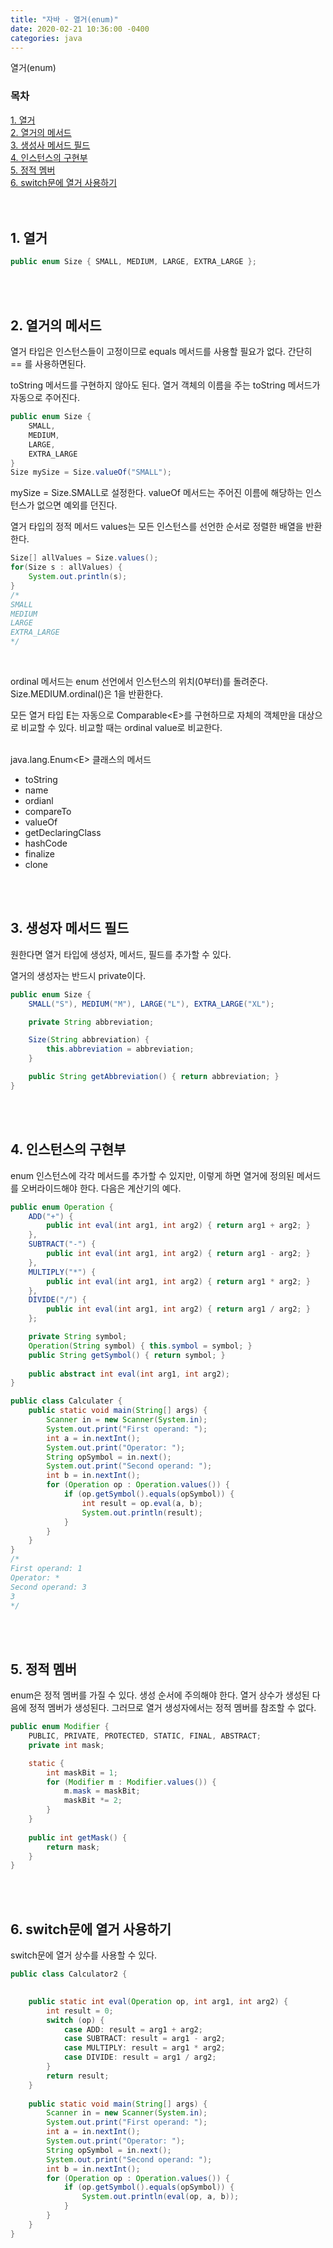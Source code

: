 ```yaml
---
title: "자바 - 열거(enum)"
date: 2020-02-21 10:36:00 -0400
categories: java
---
```


열거(enum)

### 목차
[1. 열거](#1-열거)<br>
[2. 열거의 메서드](#2-열거의-메서드)<br>
[3. 생성사 메서드 필드](#3-생성자-메서드-필드)<br>
[4. 인스턴스의 구현부](#4-인스턴스의-구현부)<br>
[5. 정적 멤버](#5-정적-멤버)<br>
[6. switch문에 열거 사용하기](#6-switch문에-열거-사용하기)<br>
<br><br>


## 1. 열거

```java
public enum Size { SMALL, MEDIUM, LARGE, EXTRA_LARGE };
```
<br><br>

## 2. 열거의 메서드

열거 타입은 인스턴스들이 고정이므로 equals 메서드를 사용할 필요가 없다. 간단히 == 를 사용하면된다. 

toString 메서드를 구현하지 않아도 된다. 열거 객체의 이름을 주는 toString 메서드가 자동으로 주어진다.

```java
public enum Size {
    SMALL,
    MEDIUM,
    LARGE,
    EXTRA_LARGE
}
Size mySize = Size.valueOf("SMALL");
```
mySize = Size.SMALL로 설정한다. valueOf 메서드는 주어진 이름에 해당하는 인스턴스가 없으면 예외를 던진다.

열거 타입의 정적 메서드 values는 모든 인스턴스를 선언한 순서로 정렬한 배열을 반환한다.
```java
Size[] allValues = Size.values();
for(Size s : allValues) {
    System.out.println(s);
}
/*
SMALL
MEDIUM
LARGE
EXTRA_LARGE
*/
```
<br>

ordinal 메서드는 enum 선언에서 인스턴스의 위치(0부터)를 돌려준다. Size.MEDIUM.ordinal()은 1을 반환한다.

모든 열거 타입 E는 자동으로 Comparable&lt;E&gt;를 구현하므로 자체의 객체만을 대상으로 비교할 수 있다. 비교할 때는 ordinal value로 비교한다.
<br><br>

java.lang.Enum&lt;E&gt; 클래스의 메서드
- toString
- name
- ordianl
- compareTo
- valueOf
- getDeclaringClass
- hashCode
- finalize
- clone

<br><br>

## 3. 생성자 메서드 필드

원한다면 열거 타입에 생성자, 메서드, 필드를 추가할 수 있다.

열거의 생성자는 반드시 private이다.

```java
public enum Size {
    SMALL("S"), MEDIUM("M"), LARGE("L"), EXTRA_LARGE("XL");

    private String abbreviation;

    Size(String abbreviation) {
        this.abbreviation = abbreviation;
    }

    public String getAbbreviation() { return abbreviation; }
}
```
<br><br>

## 4. 인스턴스의 구현부

enum 인스턴스에 각각 메서드를 추가할 수 있지만, 이렇게 하면 열거에 정의된 메서드를 오버라이드해야 한다. 다음은 계산기의 예다.
```java
public enum Operation {
    ADD("+") {
        public int eval(int arg1, int arg2) { return arg1 + arg2; }
    },
    SUBTRACT("-") {
        public int eval(int arg1, int arg2) { return arg1 - arg2; }
    },
    MULTIPLY("*") {
        public int eval(int arg1, int arg2) { return arg1 * arg2; }
    },
    DIVIDE("/") {
        public int eval(int arg1, int arg2) { return arg1 / arg2; }
    };

    private String symbol;
    Operation(String symbol) { this.symbol = symbol; }
    public String getSymbol() { return symbol; }
    
    public abstract int eval(int arg1, int arg2);
}
```

```java
public class Calculater {
    public static void main(String[] args) {
        Scanner in = new Scanner(System.in);
        System.out.print("First operand: ");
        int a = in.nextInt();
        System.out.print("Operator: ");
        String opSymbol = in.next();
        System.out.print("Second operand: ");
        int b = in.nextInt();
        for (Operation op : Operation.values()) {
            if (op.getSymbol().equals(opSymbol)) {
                int result = op.eval(a, b);
                System.out.println(result);
            }
        }
    }
}
/*
First operand: 1
Operator: *
Second operand: 3
3
*/
```
<br><br>

## 5. 정적 멤버

enum은 정적 멤버를 가질 수 있다. 생성 순서에 주의해야 한다. 열거 상수가 생성된 다음에 정적 멤버가 생성된다. 그러므로 열거 생성자에서는 정적 멤버를 참조할 수 없다.

```java
public enum Modifier {
    PUBLIC, PRIVATE, PROTECTED, STATIC, FINAL, ABSTRACT;
    private int mask;

    static {
        int maskBit = 1;
        for (Modifier m : Modifier.values()) {
            m.mask = maskBit;
            maskBit *= 2; 
        }
    }
    
    public int getMask() {
        return mask;
    }
}
```
<br><br>

## 6. switch문에 열거 사용하기

switch문에 열거 상수를 사용할 수 있다.

```java
public class Calculator2 {
    

    public static int eval(Operation op, int arg1, int arg2) {
        int result = 0;
        switch (op) {
            case ADD: result = arg1 + arg2;
            case SUBTRACT: result = arg1 - arg2;
            case MULTIPLY: result = arg1 * arg2;
            case DIVIDE: result = arg1 / arg2;
        }
        return result;
    }
    
    public static void main(String[] args) {
        Scanner in = new Scanner(System.in);
        System.out.print("First operand: ");
        int a = in.nextInt();
        System.out.print("Operator: ");
        String opSymbol = in.next();
        System.out.print("Second operand: ");
        int b = in.nextInt();
        for (Operation op : Operation.values()) {
            if (op.getSymbol().equals(opSymbol)) {
                System.out.println(eval(op, a, b));
            } 
        }
    }
}
``` 